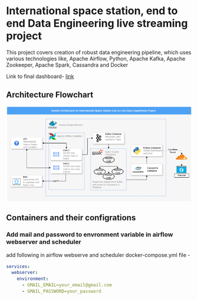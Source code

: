 # International space station, end to end Data Engineering live streaming project

This project covers creation of robust data engineering pipeline, which uses various technologies like, Apache Airflow, Python, Apache Kafka, Apache Zookeeper, Apache Spark, Cassandra and Docker 

Link to final dashboard- [link](isspydash.prabshhs.in)

## Architecture Flowchart

![FLowchart](ISS_system_Architecture.png)

## Containers and their configrations 


### Add mail and password to envronment variable in airflow webserver and scheduler

<!-- this was a temprory solution, so added diretly to docker-compose file of airflow scheduler and webserver-->
<!-- docker exec -it airflow-scheduler-1 bash
docker exec -it airflow-webserver-1 bash
```bash

export GMAIL_EMAIL=your_email@gmail.com
export GMAIL_PASSWORD=your_password

env
```
 -->

add following in airflow webserve and scheduler docker-compose.yml file - 
```yml
services:
  webserver:
    environment:
      - GMAIL_EMAIL=your_email@gmail.com
      - GMAIL_PASSWORD=your_password
```

